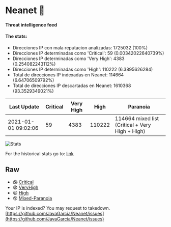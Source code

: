 # Neanet :hocho:
#### Threat intelligence feed
#### The stats:

- Direcciones IP con mala reputacion analizadas: 1725032 (100%)
- Direcciones IP determinadas como 'Critical':  59 (0.00342022640739%)
- Direcciones IP determinadas como 'Very High':  4383 (0.254082243112%)
- Direcciones IP determinadas como 'High':  110222 (6.3895626284)
- Total de direcciones IP indexadas en Neanet:  114664 (6.64706509792%)
- Total de direcciones IP descartadas en Neanet:  1610368 (93.3529349021%)

| Last Update | Critical | Very High | High | Paranoia |
| --- | --- | --- | --- | --- |
| 2021-01-01 09:02:06 | 59 | 4383 | 110222 | 114664 mixed list (Critical + Very High + High)|

![Stats](https://docs.google.com/spreadsheets/d/e/2PACX-1vSnaNMIXVabIpDJjufMlzH7poXnshF3mgd8Is1g9ytUEzVsP5my4Trn8f-xkoLLQ38xpL3HtmUexLo6/pubchart?oid=501124687&format=image)

For the historical stats go to: [link](/stats.csv)
## Raw
- :scream: [Critical](https://raw.githubusercontent.com/JavaGarcia/Neanet/master/blacklists/neanet_critical.txt)
- :fearful: [VeryHigh](https://raw.githubusercontent.com/JavaGarcia/Neanet/master/blacklists/neanet_veryHigh.txtt)
- :frowning: [High](https://raw.githubusercontent.com/JavaGarcia/Neanet/master/blacklists/neanet_high.txt)
- :dizzy_face: [Mixed-Paranoia](https://raw.githubusercontent.com/JavaGarcia/Neanet/master/blacklists/neanet_all.txt)


Your IP is indexed? You may request to takedown. [https://github.com/JavaGarcia/Neanet/issues](https://github.com/JavaGarcia/Neanet/issues)
























































































































































































































































































































































































































































































































































































































































































































































































































































































































































































































































































































































































































































































































































































































































































































































































































































































































































































































































































































































































































































































































































































































































































































































































































































































































































































































































































































































































































































































































































































































































































































































































































































































































